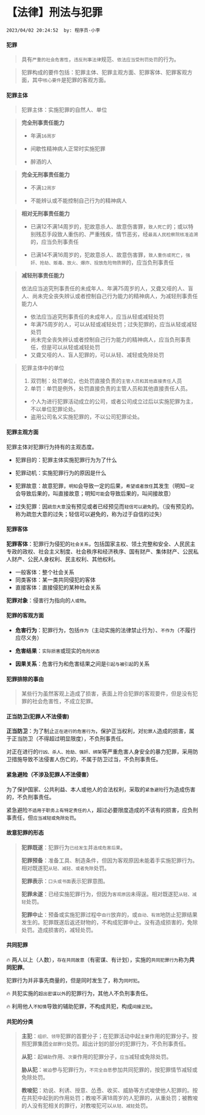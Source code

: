 # 【法律】刑法与犯罪

`2023/04/02 20:24:52  by: 程序员·小李`

#### 犯罪

> 具有`严重的社会危害性`，`违反刑事法律`规范、`依法应当受刑罚处罚`的行为。

> 犯罪构成的要件包括：犯罪主体、犯罪主观方面、犯罪客体、犯罪客观方面，其中`核心要件`是犯罪的客观方面。


#### 犯罪主体

> 犯罪主体：实施犯罪的自然人、单位


> **完全刑事责任能力**
>
> * 年满`16周岁`
>
> * 间歇性精神病人正常时实施犯罪
>
> * 醉酒的人


> **完全无刑事责任能力**
>
> * 不满`12周岁`
>
> * 不能辨认或不能控制自己行为的精神病人


> **相对无刑事责任能力**
>
> * 已满12不满14周岁的，犯故意杀人、故意伤害罪，`致人死亡`的；或以特别残忍手段致人重伤的、严重残疾，情节恶劣，经`最高人民检察院核准追溯`的，应当负刑事责任
>
> * 已满14不满16周岁的，犯故意杀人、故意伤害罪，`致人重伤或死亡`，`强奸、抢劫、贩毒、放火、爆炸、投放危险物质罪`的，应当负刑事责任


> **减轻刑事责任能力**
>
> 依法应当追究刑事责任的未成年人、年满75周岁的人，又聋又哑的人、盲人、尚未完全丧失辨认或者控制自己行为能力的精神病人，为减轻刑事责任能力人
>
> * 依法应当追究刑事责任的未成年人，应当从轻或减轻处罚
> * 年满75周岁的人，可以从轻或减轻处罚；过失犯罪的，应当从轻或减轻处罚
> * 尚未完全丧失辨认或者控制自己行为能力的精神病人，应当负刑事责任，但是可以从轻或减轻处罚
> * 又聋又哑的人、盲人犯罪的，可以从轻、减轻或免除处罚


> 犯罪主体中的单位
> 1. 双罚制：处罚单位，也处罚直接负责的`主管人员和其他直接责任`人员
> 2. 单罚：单罚是例外，处罚直接负责的主管人员和其他直接责任人员。
>  * 个人为进行犯罪活动成立的公司，或者公司成立过后以实施犯罪为主，不以单位犯罪论处。
>  * 盗用公司名义实施犯罪的，不以公司犯罪论处。


#### 犯罪主观方面

犯罪主体对犯罪行为持有的主观态度。

* 犯罪目的：犯罪主体实施犯罪行为为了什么

* 犯罪动机：实施犯罪行为的原因是什么

* 犯罪故意：故意犯罪，`明知`会导致一定的后果，`希望或者放任`其发生（明知`一定`会导致后果的，叫直接故意；明知`可能`会导致后果的，叫间接故意）

* 过失犯罪：因`疏忽大意`没有预见或者已经预见而`轻信可以避免`的。（没有预见的。称为疏忽大意的过失；轻信可以避免的，称为过于自信的过失）


#### 犯罪客体

**犯罪客体**：犯罪行为侵犯的`社会关系`，包括国家主权、领土完整和安全、人民民主专政的政权、社会主义制度、社会秩序和经济秩序、国有财产、集体财产、公民私人财产、公民人身权利、民主权利、其他权利。
* 一般客体：整个社会关系
* 同类客体：某一类共同侵犯的客体
* 直接客体：直接侵犯的某种社会关系

**犯罪对象**：侵害行为指向的`人或物`。


#### 犯罪的客观方面

* **危害行为**：犯罪行为，包括`作为`（主动实施的法律禁止行为）、`不作为`（不履行应尽义务）

* **危害结果**：`实际损害`或现实的`危险状态`

* **因果关系**：危害行为和危害结果之间是`引起与被引起`的关系


#### 犯罪排除的事由

> 某些行为虽然客观上造成了损害，表面上符合犯罪的客观要件，但是没有犯罪的社会危害性，不成立犯罪。


#### 正当防卫(犯罪人不法侵害)

**正当防卫**：为了制止`正在进行的危害行为`，保护正当权利，对`犯罪人`造成的损害，属于正当防卫（不得超过明显限度），不负刑事责任。

对正在进行的`行凶、杀人、抢劫、强奸、绑架`等严重危害人身安全的暴力犯罪，采用防卫措施导致不法侵害人伤亡的，不属于防卫过当，不负刑事责任。


#### 紧急避险（不涉及犯罪人不法侵害）

为了保护国家、公共利益、本人或他人的合法权利，采取的`紧急避险`行为造成伤害的，不负刑事责任。

紧急避险`不适用于职务上有特定责任的人`，超过必要限度造成的不该有的损害，应负刑事责任，但`应当减轻或免除处罚`。


#### 故意犯罪的形态

>**犯罪既遂**：犯罪行为`已经发生`并`造成危害后果`。
>
>**犯罪预备**：准备工具、制造条件，但因为客观原因未能着手实施犯罪行为。相对既遂犯`从轻、减轻、或者免除`处罚。
>
>**犯罪表示**：`口头或书面`表示犯罪意图。
>
>**犯罪未遂**：已经实施犯罪行为，但因为`客观原因`未得逞。相对既遂犯`从轻、减轻`处罚。
>
>**犯罪中止**：预备或实施犯罪过程中`自行`放弃的，或`自动、有效`地防止犯罪结果发生的。犯罪既遂后返还财物的，不构成犯罪中止。没有造成损害的，免除处罚。造成损害的，减轻处罚。


#### 共同犯罪

🔥 两人以上（人数），`存在共同故意`（有密谋、有计划），实施的`共同犯罪行为`称为**共同犯罪**。

犯罪行为并非事先商量的，但是同时发生了，称为`同时犯`。

🔥 共犯实施的`超出密谋以外`的犯罪行为，其他人不负刑事责任。

🔥 利用他人`不知情`导致的辅助犯罪，不构成共犯，构成`间接正犯`。


#### 共犯的分类

>**主犯**：`组织、领导`犯罪的首要分子；在犯罪活动中起`主要`作用的犯罪分子。按照犯罪集团`全部罪行`处罚。超出计划的部分的犯罪行为，不负刑事责任。
>
>**从犯**：起`辅助`作用、`次要`作用的犯罪分子，`应当`减轻或免除处罚。
>
>**胁从犯**：`被迫`参与犯罪行为，`不完全自愿`参加共同犯罪的，按犯罪情节减轻或免除处罚。
>
>**教唆犯**：劝说、利诱、授意、怂恿、收买、威胁等方式唆使他人犯罪的。按在共犯中起到的作用处罚；教唆不满18周岁的人犯罪的，从重处罚；被教唆的人没有犯相关的罪行，对教唆犯可以`从轻、减轻`处罚。